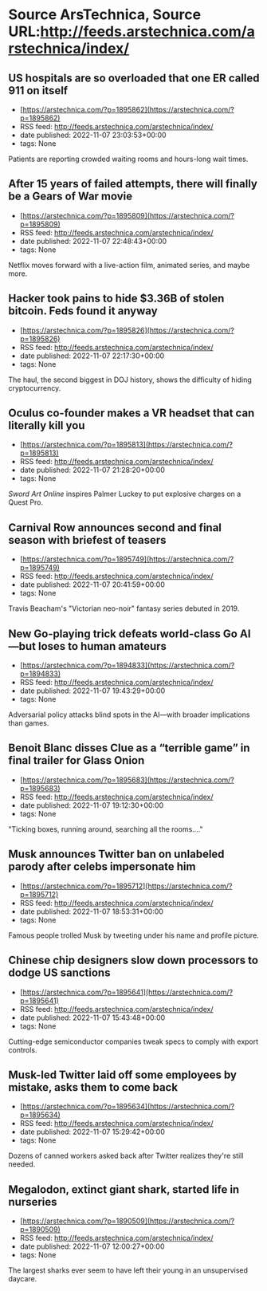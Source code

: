 # Source ArsTechnica, Source URL:http://feeds.arstechnica.com/arstechnica/index/

## US hospitals are so overloaded that one ER called 911 on itself
 - [https://arstechnica.com/?p=1895862](https://arstechnica.com/?p=1895862)
 - RSS feed: http://feeds.arstechnica.com/arstechnica/index/
 - date published: 2022-11-07 23:03:53+00:00
 - tags: None

Patients are reporting crowded waiting rooms and hours-long wait times.

## After 15 years of failed attempts, there will finally be a Gears of War movie
 - [https://arstechnica.com/?p=1895809](https://arstechnica.com/?p=1895809)
 - RSS feed: http://feeds.arstechnica.com/arstechnica/index/
 - date published: 2022-11-07 22:48:43+00:00
 - tags: None

Netflix moves forward with a live-action film, animated series, and maybe more.

## Hacker took pains to hide $3.36B of stolen bitcoin. Feds found it anyway
 - [https://arstechnica.com/?p=1895826](https://arstechnica.com/?p=1895826)
 - RSS feed: http://feeds.arstechnica.com/arstechnica/index/
 - date published: 2022-11-07 22:17:30+00:00
 - tags: None

The haul, the second biggest in DOJ history, shows the difficulty of hiding cryptocurrency.

## Oculus co-founder makes a VR headset that can literally kill you
 - [https://arstechnica.com/?p=1895813](https://arstechnica.com/?p=1895813)
 - RSS feed: http://feeds.arstechnica.com/arstechnica/index/
 - date published: 2022-11-07 21:28:20+00:00
 - tags: None

<em>Sword Art Online</em> inspires Palmer Luckey to put explosive charges on a Quest Pro.

## Carnival Row announces second and final season with briefest of teasers
 - [https://arstechnica.com/?p=1895749](https://arstechnica.com/?p=1895749)
 - RSS feed: http://feeds.arstechnica.com/arstechnica/index/
 - date published: 2022-11-07 20:41:59+00:00
 - tags: None

Travis Beacham's "Victorian neo-noir" fantasy series debuted in 2019.

## New Go-playing trick defeats world-class Go AI—but loses to human amateurs
 - [https://arstechnica.com/?p=1894833](https://arstechnica.com/?p=1894833)
 - RSS feed: http://feeds.arstechnica.com/arstechnica/index/
 - date published: 2022-11-07 19:43:29+00:00
 - tags: None

Adversarial policy attacks blind spots in the AI—with broader implications than games.

## Benoit Blanc disses Clue as a “terrible game” in final trailer for Glass Onion
 - [https://arstechnica.com/?p=1895683](https://arstechnica.com/?p=1895683)
 - RSS feed: http://feeds.arstechnica.com/arstechnica/index/
 - date published: 2022-11-07 19:12:30+00:00
 - tags: None

"Ticking boxes, running around, searching all the rooms...."

## Musk announces Twitter ban on unlabeled parody after celebs impersonate him
 - [https://arstechnica.com/?p=1895712](https://arstechnica.com/?p=1895712)
 - RSS feed: http://feeds.arstechnica.com/arstechnica/index/
 - date published: 2022-11-07 18:53:31+00:00
 - tags: None

Famous people trolled Musk by tweeting under his name and profile picture.

## Chinese chip designers slow down processors to dodge US sanctions
 - [https://arstechnica.com/?p=1895641](https://arstechnica.com/?p=1895641)
 - RSS feed: http://feeds.arstechnica.com/arstechnica/index/
 - date published: 2022-11-07 15:43:48+00:00
 - tags: None

Cutting-edge semiconductor companies tweak specs to comply with export controls.

## Musk-led Twitter laid off some employees by mistake, asks them to come back
 - [https://arstechnica.com/?p=1895634](https://arstechnica.com/?p=1895634)
 - RSS feed: http://feeds.arstechnica.com/arstechnica/index/
 - date published: 2022-11-07 15:29:42+00:00
 - tags: None

Dozens of canned workers asked back after Twitter realizes they're still needed.

## Megalodon, extinct giant shark, started life in nurseries
 - [https://arstechnica.com/?p=1890509](https://arstechnica.com/?p=1890509)
 - RSS feed: http://feeds.arstechnica.com/arstechnica/index/
 - date published: 2022-11-07 12:00:27+00:00
 - tags: None

The largest sharks ever seem to have left their young in an unsupervised daycare.

